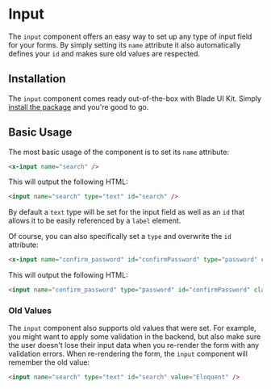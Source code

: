 # Input

The `input` component offers an easy way to set up any type of input field for your forms. By simply setting its `name` attribute it also automatically defines your `id` and makes sure old values are respected.

## Installation

The `input` component comes ready out-of-the-box with Blade UI Kit. Simply [install the package](/docs/{{version}}/installation) and you're good to go.

## Basic Usage

The most basic usage of the component is to set its `name` attribute:

```html
<x-input name="search" />
```

This will output the following HTML:

```html
<input name="search" type="text" id="search" />
```

By default a `text` type will be set for the input field as well as an `id` that allows it to be easily referenced by a `label` element.

Of course, you can also specifically set a `type` and overwrite the `id` attribute:

```html
<x-input name="confirm_password" id="confirmPassword" type="password" class="p-4" />
```

This will output the following HTML:

```html
<input name="confirm_password" type="password" id="confirmPassword" class="p-4" />
```

### Old Values

The `input` component also supports old values that were set. For example, you might want to apply some validation in the backend, but also make sure the user doesn't lose their input data when you re-render the form with any validation errors. When re-rendering the form, the `input` component will remember the old value:

```html
<input name="search" type="text" id="search" value="Eloquent" />
```
